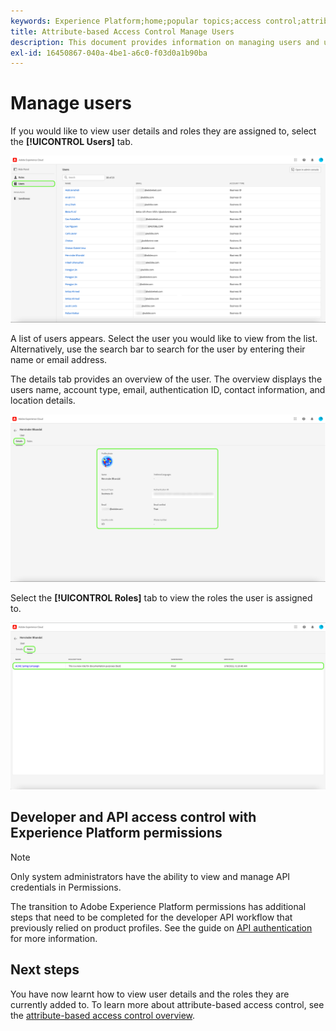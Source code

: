 ```yaml
---
keywords: Experience Platform;home;popular topics;access control;attribute-based access control;ABAC
title: Attribute-based Access Control Manage Users
description: This document provides information on managing users and user groups through the Permissions interface in Adobe Experience Cloud
exl-id: 16450867-040a-4be1-a6c0-f03d0a1b90ba
---
```

# Manage users

If you would like to view user details and roles they are assigned to, select the **[!UICONTROL Users]** tab. 

![flac-users-tab](../../images/flac-ui/flac-users-tab.png)

A list of users appears. Select the user you would like to view from the list. Alternatively, use the search bar to search for the user by entering their name or email address.

The details tab provides an overview of the user. The overview displays the users name, account type, email, authentication ID, contact information, and location details.

![flac-users-details](../../images/flac-ui/flac-users-details.png)

Select the **[!UICONTROL Roles]** tab to view the roles the user is assigned to.

![flac-users-roles](../../images/flac-ui/flac-users-roles.png)

## Developer and API access control with Experience Platform permissions

>[!NOTE]
>
>Only system administrators have the ability to view and manage API credentials in Permissions.

The transition to Adobe Experience Platform permissions has additional steps that need to be completed for the developer API workflow that previously relied on product profiles. See the guide on [API authentication](../../../landing/api-authentication.md) for more information.

## Next steps

You have now learnt how to view user details and the roles they are currently added to. To learn more about attribute-based access control, see the [attribute-based access control overview](../overview.md).
